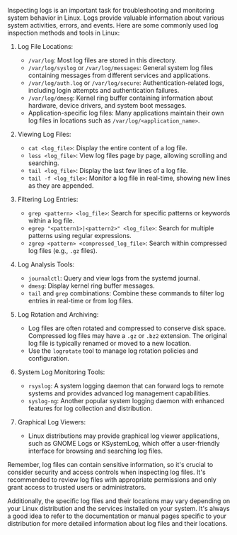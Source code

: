 Inspecting logs is an important task for troubleshooting and monitoring system behavior in Linux. Logs provide valuable information about various system activities, errors, and events. Here are some commonly used log inspection methods and tools in Linux:

1. Log File Locations:
   - `/var/log`: Most log files are stored in this directory.
   - `/var/log/syslog` or `/var/log/messages`: General system log files containing messages from different services and applications.
   - `/var/log/auth.log` or `/var/log/secure`: Authentication-related logs, including login attempts and authentication failures.
   - `/var/log/dmesg`: Kernel ring buffer containing information about hardware, device drivers, and system boot messages.
   - Application-specific log files: Many applications maintain their own log files in locations such as `/var/log/<application_name>`.

2. Viewing Log Files:
   - `cat <log_file>`: Display the entire content of a log file.
   - `less <log_file>`: View log files page by page, allowing scrolling and searching.
   - `tail <log_file>`: Display the last few lines of a log file.
   - `tail -f <log_file>`: Monitor a log file in real-time, showing new lines as they are appended.

3. Filtering Log Entries:
   - `grep <pattern> <log_file>`: Search for specific patterns or keywords within a log file.
   - `egrep "<pattern1>|<pattern2>" <log_file>`: Search for multiple patterns using regular expressions.
   - `zgrep <pattern> <compressed_log_file>`: Search within compressed log files (e.g., `.gz` files).

4. Log Analysis Tools:
   - `journalctl`: Query and view logs from the systemd journal.
   - `dmesg`: Display kernel ring buffer messages.
   - `tail` and `grep` combinations: Combine these commands to filter log entries in real-time or from log files.

5. Log Rotation and Archiving:
   - Log files are often rotated and compressed to conserve disk space. Compressed log files may have a `.gz` or `.bz2` extension. The original log file is typically renamed or moved to a new location.
   - Use the `logrotate` tool to manage log rotation policies and configuration.

6. System Log Monitoring Tools:
   - `rsyslog`: A system logging daemon that can forward logs to remote systems and provides advanced log management capabilities.
   - `syslog-ng`: Another popular system logging daemon with enhanced features for log collection and distribution.

7. Graphical Log Viewers:
   - Linux distributions may provide graphical log viewer applications, such as GNOME Logs or KSystemLog, which offer a user-friendly interface for browsing and searching log files.

Remember, log files can contain sensitive information, so it's crucial to consider security and access controls when inspecting log files. It's recommended to review log files with appropriate permissions and only grant access to trusted users or administrators.

Additionally, the specific log files and their locations may vary depending on your Linux distribution and the services installed on your system. It's always a good idea to refer to the documentation or manual pages specific to your distribution for more detailed information about log files and their locations.